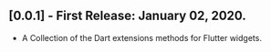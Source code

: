 ## [0.0.1] - First Release: January 02, 2020.

* A Collection of the Dart extensions methods for Flutter widgets.

